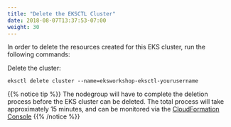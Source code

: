 ```yaml
---
title: "Delete the EKSCTL Cluster"
date: 2018-08-07T13:37:53-07:00
weight: 30
---
```


In order to delete the resources created for this EKS cluster, run the following commands:

Delete the cluster:
```
eksctl delete cluster --name=eksworkshop-eksctl-yourusername
```

{{% notice tip %}}
The nodegroup will have to complete the deletion process before the EKS cluster
can be deleted. The total process will take approximately 15 minutes, and can be monitored via the
[CloudFormation Console](https://console.aws.amazon.com/cloudformation/home)
{{% /notice %}}
